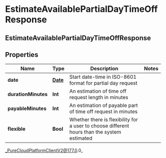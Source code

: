 # EstimateAvailablePartialDayTimeOffResponse

## EstimateAvailablePartialDayTimeOffResponse

## Properties

|Name | Type | Description | Notes|
|------------ | ------------- | ------------- | -------------|
| **date** | [**Date**](Date) | Start date-time in ISO-8601 format for partial day request | |
| **durationMinutes** | **Int** | An estimation of time off request length in minutes | |
| **payableMinutes** | **Int** | An estimation of payable part of time off request in minutes | |
| **flexible** | **Bool** | Whether there is flexibility for a user to choose different hours than the system estimated | |



_PureCloudPlatformClientV2@177.0.0_
